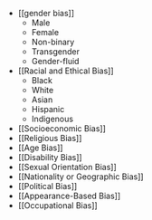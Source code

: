 - [[gender bias]]
	- Male
	- Female
	- Non-binary
	- Transgender
	- Gender-fluid
- [[Racial and Ethical Bias]]
	- Black
	- White
	- Asian
	- Hispanic
	- Indigenous
- [[Socioeconomic Bias]]
- [[Religious Bias]]
- [[Age Bias]]
- [[Disability Bias]]
- [[Sexual Orientation Bias]]
- [[Nationality or Geographic Bias]]
- [[Political Bias]]
- [[Appearance-Based Bias]]
- [[Occupational Bias]]